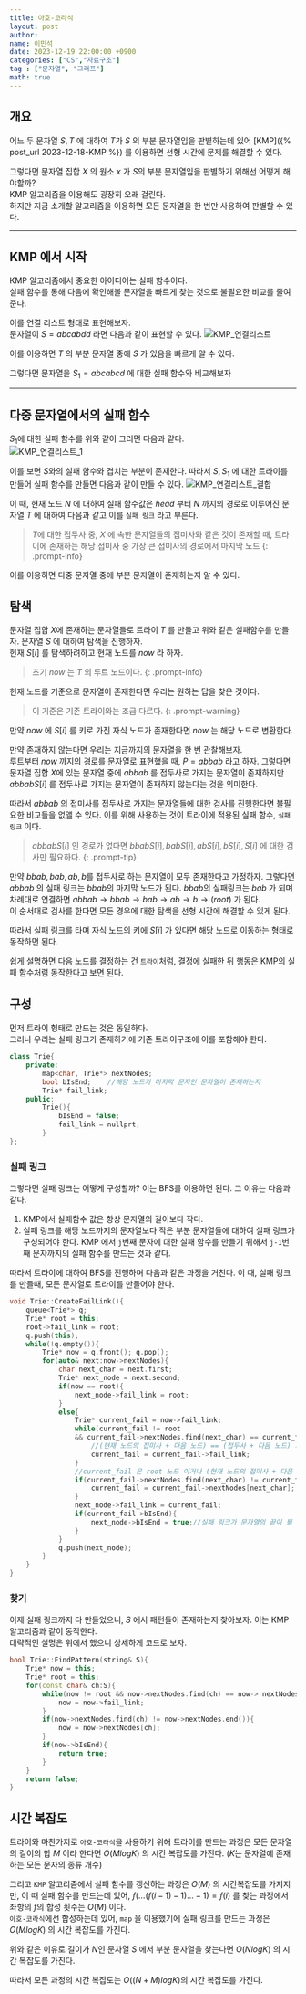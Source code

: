 ```yaml
---
title: 아호-코라식
layout: post
author:
name: 이민석
date: 2023-12-19 22:00:00 +0900
categories: ["CS","자료구조"]
tag : ["문자열", "그래프"]
math: true
---
```


## 개요
어느 두 문자열 $S,T$ 에 대하여 $T$가 $S$ 의 부분 문자열임을 판별하는데 있어 [KMP]({% post_url 2023-12-18-KMP %}) 를 이용하면 선형 시간에 문제를 해결할 수 있다.

그렇다면 문자열 집합 $X$ 의 원소 $x$ 가 $S$의 부분 문자열임을 판별하기 위해선 어떻게 해야할까?\
KMP 알고리즘을 이용해도 굉장히 오래 걸린다.\
하지만 지금 소개할 알고리즘을 이용하면 모든 문자열을 한 번만 사용하여 판별할 수 있다. 

---

## KMP 에서 시작
KMP 알고리즘에서 중요한 아이디어는 실패 함수이다. \
실패 함수를 통해 다음에 확인해볼 문자열을 빠르게 찾는 것으로 불필요한 비교를 줄여준다. 

이를 연결 리스트 형태로 표현해보자.\
문자열이 $S = abcabdd$ 라면 다음과 같이 표현할 수 있다.
![KMP_연결리스트](/assets/img/아호-코라식/KMP_연결리스트.png)

이를 이용하면 $T$ 의 부분 문자열 중에 $S$ 가 있음을 빠르게 알 수 있다.

그렇다면 문자열을 $S_1=abcabcd$ 에 대한 실패 함수와 비교해보자

---

## 다중 문자열에서의 실패 함수
$S_1$에 대한 실패 함수를 위와 같이 그리면 다음과 같다.  
![KMP_연결리스트_1](/assets/img/아호-코라식/KMP_연결리스트_1.png)

이를 보면 $S$와의 실패 함수와 겹치는 부분이 존재한다.
따라서 $S,S_1$ 에 대한 트라이를 만들어 실패 함수를 만들면 다음과 같이 만들 수 있다. 
![KMP_연결리스트_결합](/assets/img/아호-코라식/KMP_연결리스트_결합.png)

이 때, 현재 노드 $N$ 에 대하여 실패 함수값은 $head$ 부터 $N$ 까지의 경로로 이루어진 문자열 $T$ 에 대하여 다음과 같고 이를 `실패 링크` 라고 부른다.
>$T$에 대한 접두사 중, $X$ 에 속한 문자열들의 접미사와 같은 것이 존재할 때, 트라이에 존재하는 해당 접미사 중 가장 큰 접미사의 경로에서 마지막 노드 
{: .prompt-info}

이를 이용하면 다중 문자열 중에 부분 문자열이 존재하는지 알 수 있다.

## 탐색
문자열 집합 $X$에 존재하는 문자열들로 트라이 $T$ 를 만들고 위와 같은 실패함수를 만들자.
문자열 $S$ 에 대하여 탐색을 진행하자.\
현재 $S[i]$ 를 탐색하려하고 현재 노드를 $now$ 라 하자.
>초기 $now$ 는 $T$ 의 루트 노드이다.
{: .prompt-info}

현재 노드를 기준으로 문자열이 존재한다면 우리는 원하는 답을 찾은 것이다.
>이 기준은 기존 트라이와는 조금 다르다.
{: .prompt-warning}


만약 $now$ 에 $S[i]$ 를 키로 가진 자식 노드가 존재한다면 $now$ 는 해당 노드로 변환한다.

만약 존재하지 않는다면 우리는 지금까지의 문자열을 한 번 관찰해보자.\
루트부터 $now$ 까지의 경로를 문자열로 표현했을 때, $P=abbab$ 라고 하자. 그렇다면 문자열 집합 $X$에 있는 문자열 중에 $abbab$ 를 접두사로 가지는 문자열이 존재하지만 $abbabS[i]$ 를 접두사로 가지는 문자열이 존재하지 않는다는 것을 의미한다.

따라서 $abbab$ 의 접미사를 접두사로 가지는 문자열들에 대한 검사를 진행한다면 불필요한 비교들을 없앨 수 있다. 이를 위해 사용하는 것이 트라이에 적용된 실패 함수, `실패 링크` 이다.
>$abbabS[i]$ 인 경로가 없다면 $bbabS[i],babS[i],abS[i],bS[i] , S[i]$ 에 대한 검사만 필요하다.
{: .prompt-tip}

만약 $bbab, bab, ab, b$를 접두사로 하는 문자열이 모두 존재한다고 가정하자. 그렇다면 $abbab$ 의 실패 링크는 $bbab$의 마지막 노드가 된다. $bbab$의 실패링크는 $bab$ 가 되며 차례대로 연결하면 $abbab \rightarrow bbab \rightarrow bab \rightarrow ab \rightarrow b \rightarrow (root)$ 가 된다.\
이 순서대로 검사를 한다면 모든 경우에 대한 탐색을 선형 시간에 해결할 수 있게 된다.

따라서 실패 링크를 타며 자식 노드의 키에 $S[i]$ 가 있다면 해당 노드로 이동하는 형태로 동작하면 된다. 

쉽게 설명하면 다음 노드를 결정하는 건 `트라이`처럼, 결정에 실패한 뒤 행동은 KMP의 실패 함수처럼 동작한다고 보면 된다.


## 구성
먼저 트라이 형태로 만드는 것은 동일하다.\
그러나 우리는 실패 링크가 존재하기에 기존 트라이구조에 이를 포함해야 한다.

```c++
class Trie{
    private:
        map<char, Trie*> nextNodes;
        bool bIsEnd;    //해당 노드가 마지막 문자인 문자열이 존재하는지
        Trie* fail_link;
    public:
        Trie(){
            bIsEnd = false;
            fail_link = nullprt;
        }
};
```

### 실패 링크
그렇다면 실패 링크는 어떻게 구성할까? 이는 BFS를 이용하면 된다. 그 이유는 다음과 같다.

1. KMP에서 실패함수 값은 항상 문자열의 길이보다 작다. 
2. 실패 링크를 해당 노드까지의 문자열보다 작은 부분 문자열들에 대하여 실패 링크가 구성되어야 한다. KMP 에서 `j`번째 문자에 대한 실패 함수를 만들기 위해서 `j-1`번째 문자까지의 실패 함수를 만드는 것과 같다.

따라서 트라이에 대하여 BFS를 진행하며 다음과 같은 과정을 거친다. 이 때, 실패 링크를 만들때, 모든 문자열로 트라이를 만들어야 한다.

```c++
void Trie::CreateFailLink(){
    queue<Trie*> q;
    Trie* root = this;
    root->fail_link = root;
    q.push(this);
    while(!q.empty()){
        Trie* now = q.front(); q.pop();
        for(auto& next:now->nextNodes){
            char next_char = next.first;
            Trie* next_node = next.second;
            if(now == root){
                next_node->fail_link = root;
            }
            else{
                Trie* current_fail = now->fail_link;
                while(current_fail != root
                && current_fail->nextNodes.find(next_char) == current_fail->nextNodes.end()){
                    //(현재 노드의 접미사 + 다음 노드) == (접두사 + 다음 노드) 가 되는 부분 찾기
                    current_fail = current_fail->fail_link;
                }
                //current_fail 은 root 노드 이거나 (현재 노드의 접미사 + 다음 노드) == (접두사 + 다음 노드) 를 만족하는 접두사 부분
                if(current_fail->nextNodes.find(next_char) != current_fail->nextNodes.end()){
                    current_fail = current_fail->nextNodes[next_char];
                }
                next_node->fail_link = current_fail;
                if(current_fail->bIsEnd){
                    next_node->bIsEnd = true;//실패 링크가 문자열의 끝이 될 수 있다면 해당 노드 또한 문자열의 끝이 될 수 있음
                }
            }
            q.push(next_node);
        }
    }
}
```

### 찾기
이제 실패 링크까지 다 만들었으니, $S$ 에서 패턴들이 존재하는지 찾아보자. 이는 KMP 알고리즘과 같이 동작한다. \
대략적인 설명은 위에서 했으니 상세하게 코드로 보자.

```c++
bool Trie::FindPattern(string& S){
    Trie* now = this;
    Trie* root = this;
    for(const char& ch:S){
        while(now != root && now->nextNodes.find(ch) == now-> nextNodes.end()){
            now = now->fail_link;
        }
        if(now->nextNodes.find(ch) != now->nextNodes.end()){
            now = now->nextNodes[ch];
        }
        if(now->bIsEnd){
            return true;
        }
    }
    return false;
}
```

## 시간 복잡도
트라이와 마찬가지로 `아호-코라식`을 사용하기 위해 트라이를 만드는 과정은 모든 문자열의 길이의 합 $M$ 이라 한다면 $O(MlogK)$ 의 시간 복잡도를 가진다. ($K$는 문자열에 존재하는 모든 문자의 종류 개수)

그리고 `KMP` 알고리즘에서 실패 함수를 갱신하는 과정은 $O(M)$ 의 시간복잡도를 가지지만, 이 때 실패 함수를 만드는데 있어, $f(...(f(i-1)-1)...-1) = f(i)$ 를 찾는 과정에서 좌항의 $f$의 합성 횟수는 $O(M)$ 이다.\
`아호-코라식`에선 합성하는데 있어, `map` 을 이용했기에 실패 링크를 만드는 과정은 $O(MlogK)$ 의 시간 복잡도를 가진다. 

위와 같은 이유로 길이가 $N$인 문자열 $S$ 에서 부분 문자열을 찾는다면 $O(NlogK)$ 의 시간 복잡도를 가진다. 

따라서 모든 과정의 시간 복잡도는 $O((N+M)logK)$의 시간 복잡도를 가진다.